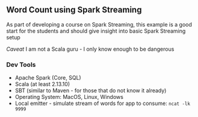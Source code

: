 ##  Word Count using Spark Streaming
As part of developing a course on Spark Streaming, this example is a good start for the students and should give insight into basic Spark Streaming setup

*_Caveat_*
I am not a Scala guru - I only know enough to be dangerous 

### Dev Tools
- Apache Spark (Core, SQL)
- Scala (at least 2.13.10)
- SBT (similar to Maven - for those that do not know it already)
- Operating System: MacOS, Linux, Windows
- Local emitter - simulate stream of words for app to consume: 
  ```ncat -lk 9999```